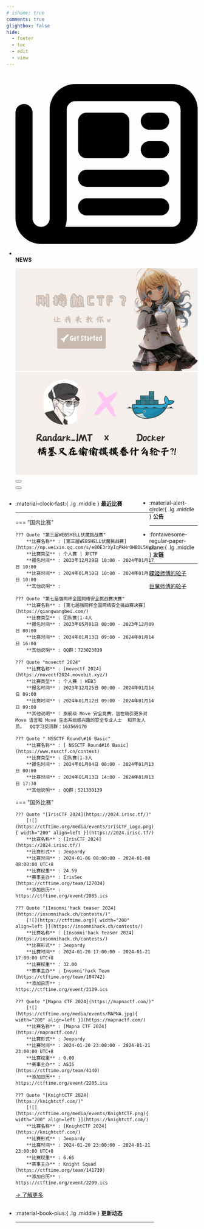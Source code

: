 ```yaml
---
# ishome: true
comments: true
glightbox: false
hide:
  - footer
  - toc
  - edit
  - view
---
```


<div class="grid cards">
    <ul>
        <li>
            <p><span class="twemoji lg middle"><svg xmlns="http://www.w3.org/2000/svg"
                        viewBox="0 0 512 512"><!--! Font Awesome Free 6.5.1 by @fontawesome - https://fontawesome.com License - https://fontawesome.com/license/free (Icons: CC BY 4.0, Fonts: SIL OFL 1.1, Code: MIT License) Copyright 2023 Fonticons, Inc.-->
                        <path
                            d="M168 80c-13.3 0-24 10.7-24 24v304c0 8.4-1.4 16.5-4.1 24H440c13.3 0 24-10.7 24-24V104c0-13.3-10.7-24-24-24H168zM72 480c-39.8 0-72-32.2-72-72V112c0-13.3 10.7-24 24-24s24 10.7 24 24v296c0 13.3 10.7 24 24 24s24-10.7 24-24V104c0-39.8 32.2-72 72-72h272c39.8 0 72 32.2 72 72v304c0 39.8-32.2 72-72 72H72zm104-344c0-13.3 10.7-24 24-24h96c13.3 0 24 10.7 24 24v80c0 13.3-10.7 24-24 24h-96c-13.3 0-24-10.7-24-24v-80zm200-24h32c13.3 0 24 10.7 24 24s-10.7 24-24 24h-32c-13.3 0-24-10.7-24-24s10.7-24 24-24zm0 80h32c13.3 0 24 10.7 24 24s-10.7 24-24 24h-32c-13.3 0-24-10.7-24-24s10.7-24 24-24zm-176 80h208c13.3 0 24 10.7 24 24s-10.7 24-24 24H200c-13.3 0-24-10.7-24-24s10.7-24 24-24zm0 80h208c13.3 0 24 10.7 24 24s-10.7 24-24 24H200c-13.3 0-24-10.7-24-24s10.7-24 24-24z">
                        </path>
                    </svg></span> <strong>NEWS</strong></p>
            <div class="grid cards">
                <div class="carousel">
                    <div class="carousel-container">
                        <a href="../HC_Start/" target="_blank"><img src="./assets/banner-quickstart.png" /></a>
                        <a href="https://github.com/CTF-Archives" target="_blank"><img
                                src="./assets/banner-Achieve.png" /></a>
                    </div>
                    <!-- 触发 hover 的区域 -->
                    <div class="carousel-hover left">
                        <button class="carousel-btn left" onclick="leftShift()"></button>
                    </div>
                    <div class="carousel-hover right">
                        <button class="carousel-btn right" onclick="rightShift()"></button>
                    </div>
                    <div class="carousel-bottom"></div>
                </div>
            </div>
        </li>
    </ul>
</div>

<div class="grid grid-cols-8 gap-4" style="display: grid;grid-template-columns: 70% 30%;" markdown>

<div class="grid cards" style="display: grid; grid-template-columns: 1fr;" markdown>

<div class="grid cards" markdown>

-   :material-clock-fast:{ .lg .middle } __最近比赛__

    ---

    === "国内比赛"

        ??? Quote "第三届WEBSHELL伏魔挑战赛"  
            **比赛名称** : [第三届WEBSHELL伏魔挑战赛](https://mp.weixin.qq.com/s/e8OE3rXyIqPkHrOHBDL5Kw)  
            **比赛类型** : 个人赛 | 非CTF  
            **报名时间** : 2023年12月29日 10:00 - 2024年01月17日 10:00  
            **比赛时间** : 2024年01月10日 10:00 - 2024年01月17日 10:00  
            **其他说明** :   
            
        ??? Quote "第七届强网杯全国网络安全挑战赛决赛"  
            **比赛名称** : [第七届强网杯全国网络安全挑战赛决赛](https://qiangwangbei.com/)  
            **比赛类型** : 团队赛|1-4人  
            **报名时间** : 2023年05月01日 00:00 - 2023年12月09日 00:00  
            **比赛时间** : 2024年01月13日 09:00 - 2024年01月14日 16:00  
            **其他说明** : QQ群：723023839  
            
        ??? Quote "movectf 2024"  
            **比赛名称** : [movectf 2024](https://movectf2024.movebit.xyz/)  
            **比赛类型** : 个人赛 | WEB3  
            **报名时间** : 2023年12月25日 00:00 - 2024年01月14日 09:00  
            **比赛时间** : 2024年01月12日 09:00 - 2024年01月14日 09:00  
            **其他说明** : 旗舰级 Move 安全竞赛，旨在吸引更多对   Move 语言和 Move 生态系统感兴趣的安全专业人士  和开发人员。  QQ学习交流群：163569170  
            
        ??? Quote " NSSCTF Round\#16 Basic"  
            **比赛名称** : [ NSSCTF Round#16 Basic](https://www.nssctf.cn/contest)  
            **比赛类型** : 团队赛|1-3人  
            **报名时间** : 2024年01月04日 00:00 - 2024年01月13日 00:00  
            **比赛时间** : 2024年01月13日 14:00 - 2024年01月13日 17:30  
            **其他说明** : QQ群：521330139
    
    === "国外比赛"
    
        ??? Quote "[IrisCTF 2024](https://2024.irisc.tf/)"  
            [![](https://ctftime.org/media/events/IrisCTF_Logo.png){ width="200" align=left }](https://2024.irisc.tf/)  
            **比赛名称** : [IrisCTF 2024](https://2024.irisc.tf/)  
            **比赛形式** : Jeopardy  
            **比赛时间** : 2024-01-06 08:00:00 - 2024-01-08 08:00:00 UTC+8  
            **比赛权重** : 24.59  
            **赛事主办** : IrisSec (https://ctftime.org/team/127034)  
            **添加日历** : https://ctftime.org/event/2085.ics  
            
        ??? Quote "[Insomni'hack teaser 2024](https://insomnihack.ch/contests/)"  
            [![](https://ctftime.org){ width="200" align=left }](https://insomnihack.ch/contests/)  
            **比赛名称** : [Insomni'hack teaser 2024](https://insomnihack.ch/contests/)  
            **比赛形式** : Jeopardy  
            **比赛时间** : 2024-01-20 17:00:00 - 2024-01-21 17:00:00 UTC+8  
            **比赛权重** : 32.00  
            **赛事主办** : Insomni'hack Team (https://ctftime.org/team/104742)  
            **添加日历** : https://ctftime.org/event/2139.ics  
            
        ??? Quote "[Mapna CTF 2024](https://mapnactf.com/)"  
            [![](https://ctftime.org/media/events/MAPNA.jpg){ width="200" align=left }](https://mapnactf.com/)  
            **比赛名称** : [Mapna CTF 2024](https://mapnactf.com/)  
            **比赛形式** : Jeopardy  
            **比赛时间** : 2024-01-20 23:00:00 - 2024-01-21 23:00:00 UTC+8  
            **比赛权重** : 0.00  
            **赛事主办** : ASIS (https://ctftime.org/team/4140)  
            **添加日历** : https://ctftime.org/event/2205.ics  
            
        ??? Quote "[KnightCTF 2024](https://knightctf.com/)"  
            [![](https://ctftime.org/media/events/KnightCTF.png){ width="200" align=left }](https://knightctf.com/)  
            **比赛名称** : [KnightCTF 2024](https://knightctf.com/)  
            **比赛形式** : Jeopardy  
            **比赛时间** : 2024-01-20 23:00:00 - 2024-01-21 23:00:00 UTC+8  
            **比赛权重** : 6.65  
            **赛事主办** : Knight Squad (https://ctftime.org/team/141739)  
            **添加日历** : https://ctftime.org/event/2209.ics      

    [→ 了解更多](./ET/)

</div>
  <div class="grid cards" markdown>

-   :material-book-plus:{ .lg .middle } __更新动态__

    ---


</div>  
</div>
<div class="grid cards" markdown>

<div class="grid cards" markdown>

-   :material-alert-circle:{ .lg .middle } __公告__

    ---


-   :fontawesome-regular-paper-plane:{ .lg .middle } __友链__

    ---    

    [探姬师傅的轮子](https://github.com/ProbiusOfficial)
    
    [巨魔师傅的轮子](https://github.com/CTF-Archives)

</div>   

</div>

</div>
